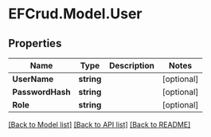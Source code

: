 # EFCrud.Model.User

## Properties

Name | Type | Description | Notes
------------ | ------------- | ------------- | -------------
**UserName** | **string** |  | [optional] 
**PasswordHash** | **string** |  | [optional] 
**Role** | **string** |  | [optional] 

[[Back to Model list]](../README.md#documentation-for-models) [[Back to API list]](../README.md#documentation-for-api-endpoints) [[Back to README]](../README.md)

